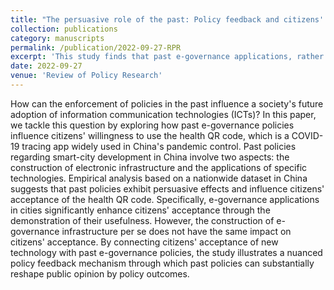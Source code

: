 ```yaml
---
title: "The persuasive role of the past: Policy feedback and citizens' acceptance of information communication technologies during the COVID-19 pandemic in China"
collection: publications
category: manuscripts
permalink: /publication/2022-09-27-RPR
excerpt: 'This study finds that past e-governance applications, rather than infrastructure alone, increase public acceptance of China’s health QR code by demonstrating usefulness, revealing a nuanced policy feedback mechanism in ICT adoption.'
date: 2022-09-27
venue: 'Review of Policy Research'
---
```

How can the enforcement of policies in the past influence a society's future adoption of information communication technologies (ICTs)? In this paper, we tackle this question by exploring how past e-governance policies influence citizens' willingness to use the health QR code, which is a COVID-19 tracing app widely used in China's pandemic control. Past policies regarding smart-city development in China involve two aspects: the construction of electronic infrastructure and the applications of specific technologies. Empirical analysis based on a nationwide dataset in China suggests that past policies exhibit persuasive effects and influence citizens' acceptance of the health QR code. Specifically, e-governance applications in cities significantly enhance citizens' acceptance through the demonstration of their usefulness. However, the construction of e-governance infrastructure per se does not have the same impact on citizens' acceptance. By connecting citizens' acceptance of new technology with past e-governance policies, the study illustrates a nuanced policy feedback mechanism through which past policies can substantially reshape public opinion by policy outcomes.
